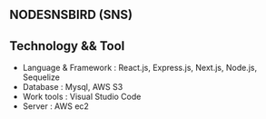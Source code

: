NODESNSBIRD (SNS)
-------------------------------------------------------

Technology && Tool
-------------------------------------------------------
* Language & Framework : React.js, Express.js, Next.js, Node.js, Sequelize
* Database : Mysql, AWS S3
* Work tools : Visual Studio Code
* Server : AWS ec2

